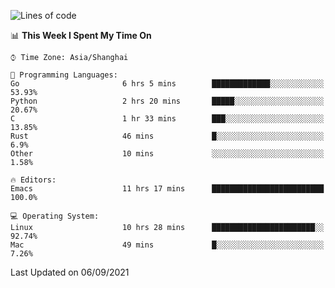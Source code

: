 <!--START_SECTION:waka-->
![Lines of code](https://img.shields.io/badge/From%20Hello%20World%20I%27ve%20Written-50079%20lines%20of%20code-blue)

📊 **This Week I Spent My Time On** 

```text
⌚︎ Time Zone: Asia/Shanghai

💬 Programming Languages: 
Go                       6 hrs 5 mins        █████████████░░░░░░░░░░░░   53.93% 
Python                   2 hrs 20 mins       █████░░░░░░░░░░░░░░░░░░░░   20.67% 
C                        1 hr 33 mins        ███░░░░░░░░░░░░░░░░░░░░░░   13.85% 
Rust                     46 mins             █░░░░░░░░░░░░░░░░░░░░░░░░   6.9% 
Other                    10 mins             ░░░░░░░░░░░░░░░░░░░░░░░░░   1.58%

🔥 Editors: 
Emacs                    11 hrs 17 mins      █████████████████████████   100.0%

💻 Operating System: 
Linux                    10 hrs 28 mins      ███████████████████████░░   92.74% 
Mac                      49 mins             █░░░░░░░░░░░░░░░░░░░░░░░░   7.26%

```


 Last Updated on 06/09/2021
<!--END_SECTION:waka-->
